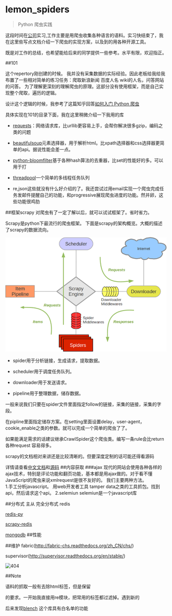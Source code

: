 # lemon_spiders
>Python 爬虫实践

这段时间在[公司]("http://www.speechocean.com")实习,工作主要是用爬虫收集各种语言的语料。实习快结束了，我在这里些写点文档介绍一下爬虫的实现方案，以及到的用各种开源工具。

既是对工作的总结，也希望能给后来的同学提供一些参考。水平有限，欢迎指正。 

##101

这个repertory刚创建的时候。 我并没有采集数据的实际经验。因此老板给我给我布置了一些相对简单的练习任务：爬取新浪新闻 百度人名 wiki的人名，问答网站的问答。 
为了理解更深刻的理解爬虫的原理。这部分没有使用框架，而是自己实现整个爬取，遍历的逻辑。

设计这个逻辑的时候，我参考了这篇知乎回答[如何入门 Python 爬虫](https://www.zhihu.com/question/20899988/answer/24923424)

具体实现在101的目录下面，我在这里稍微介绍一下我用的库

* [requests](http://cn.python-requests.org/zh_CN/latest/)：网络请求库，比urllib更容易上手，会帮你解决很多gzip，编码之类的问题

  
* [beautifulsoup](https://www.crummy.com/software/BeautifulSoup/bs4/doc.zh/#id40)元素选择器，用于解析html。比xpath选择器和css选择器更简单的api。据说性能会差一点。


* [python-bloomfilter](https://github.com/jaybaird/python-bloomfilter)基于各种hash算法的去重器，比set的性能好的多。可以用于打


* [threadpool](http://chrisarndt.de/projects/threadpool/api/)一个简单的多线程任务队列

* re,json这些就没有什么好介绍的了。我还尝试过用email实现一个爬虫完成任务发邮件提醒自己的功能，和progressive展现爬虫进度的功能。然并卵，这些功能很鸡肋

##框架scrapy 
对爬虫有了一定了解以后，就可以试试框架了。省时省力。

Scrapy是python下最流行的爬虫框架。
下面是scrapy的架构概览。大概的描述了scrapy的数据流向。

![404](https://github.com/aquairus/lemon_spiders/blob/master/doc/scrapy_architecture.png)

* spider用于分析链接，生成请求，提取数据。

* scheduler用于调度任务队列。

* downloader用于发送请求。

* pipeline用于整理数据，储存数据。

一般来说我们只要在spider文件里面指定follow的链接，采集的链接，采集的字段。

在pipline里面指定储存方案。在setting里面设置delay，user-agent，cookie_enable之类的参数。就可以完成一个简单的爬虫了了。  

如果能满足需求的话建议继承CrawlSpider这个爬虫类。编写一条rule会比return 各种request 容易得多。

scrapy的文档相对来讲还是比较清晰的。但要深度定制的话可能还得看源码


详情请查看[中文文档](http://scrapy-chs.readthedocs.org/zh_CN/latest/intro/tutorial.html)和[源码](https://github.com/scrapy/scrapy)
##内容获取
###ajax
   现代的网站会使用各种各样的ajax技术，特别是评论功能和翻页功能，基本都是用ajax做的。对于看不懂JavaScript的爬虫来说xmlrequest是很不友好的。
   我们主要两种方法。   
   1.手工分析javascript。
	用web开发者工具 tamper data之类的工具抓包。找到api，然后请求这个api。
	2.selemiun
	selemiun是一个javascript库
    
##分布式
主从 完全分布式
    redis


[redis-py](https://github.com/andymccurdy/redis-py)

[scrapy-redis](https://github.com/rolando/scrapy-redis)


[mongodb](https://github.com/mongodb/mongo-python-driver)
##性能

##维护
   fabric(http://fabric-chs.readthedocs.org/zh_CN/chs/)
   
   supervisor(http://supervisor.readthedocs.org/en/stable/)
   
   ![404](https://github.com/aquairus/lemon_spiders/blob/master/doc/supervisord)

##Note

语料的抓取一般有去除html标签，但是保留<br><p>的要求。一开始我直接用re模块，把常用的标签都过滤掉。遇到新的

后来发现[blench](http://bleach.readthedocs.org/en/latest/) 这个库具有白名单的功能
  